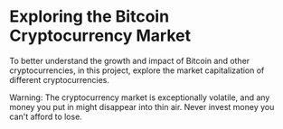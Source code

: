 
# Exploring the Bitcoin Cryptocurrency Market
To better understand the growth and impact of Bitcoin and other cryptocurrencies, in this project, explore the market capitalization of different cryptocurrencies.

Warning: The cryptocurrency market is exceptionally volatile, and any money you put in might disappear into thin air. Never invest money you can't afford to lose.



